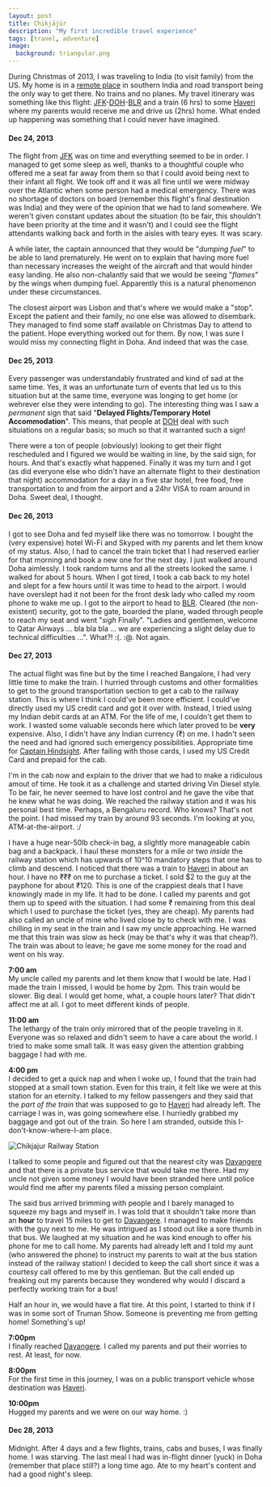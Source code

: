 ```yaml
---
layout: post
title: Chikjājūr
description: "My first incredible travel experience"
tags: [travel, adventure]
image:
  background: triangular.png
---
```


During Christmas of 2013, I was traveling to India (to visit family) from the US. My home is in a [remote place](https://en.wikipedia.org/wiki/Sirsi,_Karnataka) in southern India and road transport being the only way to get there. No trains and no planes. My travel itinerary was something like this flight: [JFK](http://en.wikipedia.org/wiki/John_F._Kennedy_International_Airport)-[DOH](http://en.wikipedia.org/wiki/Doha_International_Airport)-[BLR](http://en.wikipedia.org/wiki/Kempegowda_International_Airport) and a train (6 hrs) to some [Haveri](http://en.wikipedia.org/wiki/Haveri) where my parents would receive me and drive us (2hrs) home. What ended up happening was something that I could never have imagined.

#### Dec 24, 2013
The flight from [JFK](http://en.wikipedia.org/wiki/John_F._Kennedy_International_Airport) was on time and everything seemed to be in order. I managed to get some sleep as well, thanks to a thoughtful couple who offered me a seat far away from them so that I could avoid being next to their infant all flight. We took off and it was all fine until we were midway over the Atlantic when some person had a medical emergency. There was no shortage of doctors on board (remember this flight's  final destination was India) and they were of the opinion that we had to land somewhere. We weren't given constant updates about the situation (to be fair, this shouldn't have been priority at the time and it wasn't) and I could see the flight attendants walking back and forth in the aisles with teary eyes. It was scary.

A while later, the captain announced that they would be "*dumping fuel*" to be able to land prematurely. He went on to explain that having more fuel than necessary increases the weight of the aircraft and that would hinder easy landing. He also non-chalantly said that we would be seeing "*flames*" by the wings when dumping fuel. Apparently this is a natural phenomenon under these circumstances.

The closest airport was Lisbon and that's where we would make a "stop". Except the patient and their family, no one else was allowed to disembark. They managed to find some staff available on Christmas Day to attend to the patient. Hope everything worked out for them. By now, I was sure I would miss my connecting flight in Doha. And indeed that was the case. 

#### Dec 25, 2013
Every passenger was understandably frustrated and kind of sad at the same time. Yes, it was an unfortunate turn of events that led us to this situation but at the same time, everyone was longing to get home (or wehrever else they were intending to go). The interesting thing was I saw a *permanent* sign that said "**Delayed Flights/Temporary Hotel Accommodation**". This means, that people at [DOH](http://en.wikipedia.org/wiki/Doha_International_Airport) deal with such situiations on a regular basis; so much so that it warranted such a sign!

There were a ton of people (obviously) looking to get their flight rescheduled and I figured we would be waiting in line, by the said sign, for hours. And that's exactly what happened. Finally it was my turn and I got (as did everyone else who didn't have an alternate flight to their destination that night) accommodation for a day in a five star hotel, free food, free transportation to and from the airport and a 24hr VISA to roam around in Doha. Sweet deal, I thought. 

#### Dec 26, 2013
I got to see Doha and fed myself like there was no tomorrow. I bought the (very expensive) hotel Wi-Fi and Skyped with my parents and let them know of my status. Also, I had to cancel the train ticket that I had reserved earlier for that morning and book a new one for the next day. I just walked around Doha aimlessly. I took random turns and all the streets looked the same. I walked for about 5 hours. When I got tired, I took a cab back to my hotel and slept for a few hours until it was time to head to the airport. I would have overslept had it not been for the front desk lady who called my room phone to wake me up. I got to the airport to head to [BLR](http://en.wikipedia.org/wiki/Kempegowda_International_Airport). Cleared (the non-existent) security, got to the gate, boarded the plane, waded through people to reach my seat and went "*sigh* Finally". "Ladies and gentlemen, welcome to Qatar Airways ... bla bla bla ... we are experiencing a slight delay due to technical difficulties ...". What?! :(. :@. Not again. 

#### Dec 27, 2013
The actual flight was fine but by the time I reached Bangalore, I had very little time to make the train. I hurried through customs and other formalities to get to the ground transportation section to get a cab to the railway station. This is where I think I could've been more efficient. I could've directly used my US credit card and got it over with. Instead, I tried using my Indian debit cards at an ATM. For the life of me, I couldn't get them to work. I wasted some valuable seconds here which later proved to be **very** expensive. Also, I didn't have any Indian currency (₹) on me. I hadn't seen the need and had ignored such emergency possibilities. Appropriate time for [Captain Hindsight](http://knowyourmeme.com/memes/captain-hindsight). After failing with those cards, I used my US Credit Card and prepaid for the cab.

I'm in the cab now and explain to the driver that we had to make a ridiculous amout of time. He took it as a challenge and started driving Vin Diesel style. To be fair, he never seemed to have lost control and he gave the vibe that he knew what he was doing. We reached the railway station and it was his personal best time. Perhaps, a Bengaluru record. Who knows? That's not the point. I had missed my train by around 93 seconds. I'm looking at you, ATM-at-the-airport. :/

I have a huge near-50lb check-in bag, a slightly more manageable cabin bag and a backpack. I haul these monsters for a mile or two *inside* the railway station which has upwards of 10^10 mandatory steps that one has to climb and descend. I noticed that there was a train to [Haveri](http://en.wikipedia.org/wiki/Haveri) in about an hour. I have no ₹₹₹ on me to purchase a ticket. I sold $2 to the guy at the payphone for about ₹120. This is one of the crappiest deals that I have knowingly made in my life. It had to be done. I called my parents and got them up to speed with the situation. I had some ₹ remaining from this deal which I used to purchase the ticket (yes, they are cheap). My parents had also called an uncle of mine who lived close by to check with me. I was chilling in my seat in the train and I saw my uncle approaching. He warned me that this train was slow as heck (may be that's why it was that cheap?). The train was about to leave; he gave me some money for the road and went on his way.

**7:00 am**  
My uncle called my parents and let them know that I would be late. Had I made the train I missed, I would be home by 2pm. This train would be slower. Big deal. I would get home, what, a couple hours later? That didn't affect me at all. I got to meet different kinds of people.

**11:00 am**  
The lethargy of the train only mirrored that of the people traveling in it. Everyone was so relaxed and didn't seem to have a care about the world. I tried to make some small talk. It was easy given the attention grabbing baggage I had with me.

**4:00 pm**  
I decided to get a quick nap and when I woke up, I found that the train had stopped at a small town station. Even for this train, it felt like we were at this station for an eternity. I talked to my fellow passengers and they said that the *part of the train* that was supposed to go to [Haveri](http://en.wikipedia.org/wiki/Haveri) had already left. The carriage I was in, was going somewhere else. I hurriedly grabbed my baggage and got out of the train. So here I am stranded, outside this I-don't-know-where-I-am place.

![Chikjajur Railway Station](https://www.dropbox.com/s/alk28kscy4pl6ql/chikjajur.jpg?raw=1)

I talked to some people and figured out that the nearest city was [Davangere](http://en.wikipedia.org/wiki/Davangere) and that there is a private bus service that would take me there. Had my uncle not given some money I would have been stranded here until police would find me after my parents filed a missing person complaint.

The said bus arrived brimming with people and I barely managed to squeeze my bags and myself in. I was told that it shouldn't take more than an **hour** to travel 15 miles to get to [Davangere](http://en.wikipedia.org/wiki/Davangere). I managed to make friends with the guy next to me. He was intrigued as I stood out like a sore thumb in that bus. We laughed at my situation and he was kind enough to offer his phone for me to call home. My parents had already left and I told my aunt (who answered the phone) to instruct my parents to wait at the bus station instead of the railway station! I decided to keep the call short since it was a courtesy call offered to me by this gentleman. But the call ended up freaking out my parents because they wondered why would I discard a perfectly working train for a bus!

Half an hour in, we would have a flat tire. At this point, I started to think if I was in some sort of Truman Show. Someone is preventing me from getting home! Something's up!

**7:00pm**  
I finally reached [Davangere](http://en.wikipedia.org/wiki/Davangere). I called my parents and put their worries to rest. At least, for now.

**8:00pm**  
For the first time in this journey, I was on a public transport vehicle whose destination was [Haveri](http://en.wikipedia.org/wiki/Haveri).

**10:00pm**  
Hugged my parents and we were on our way home. :)

#### Dec 28, 2013
Midnight. After 4 days and a few flights, trains, cabs and buses, I was finally home. I was starving. The last meal I had was in-flight dinner (yuck) in Doha (remember that place still?) a long time ago. Ate to my heart's content and had a good night's sleep.